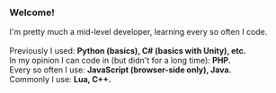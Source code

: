 ### Welcome!
I'm pretty much a mid-level developer, learning every so often I code.<br>
<br>
Previously I used: **Python (basics), C# (basics with Unity), etc.**<br>
In my opinion I can code in (but didn't for a long time): **PHP.**<br>
Every so often I use: **JavaScript (browser-side only), Java.**<br>
Commonly I use: **Lua, C++.**

<!--
**Lort533/Lort533** is a ✨ _special_ ✨ repository because its `README.md` (this file) appears on your GitHub profile.

Here are some ideas to get you started:

- 🔭 I’m currently working on ...
- 🌱 I’m currently learning ...
- 👯 I’m looking to collaborate on ...
- 🤔 I’m looking for help with ...
- 💬 Ask me about ...
- 📫 How to reach me: ...
- 😄 Pronouns: ...
- ⚡ Fun fact: ...
-->
